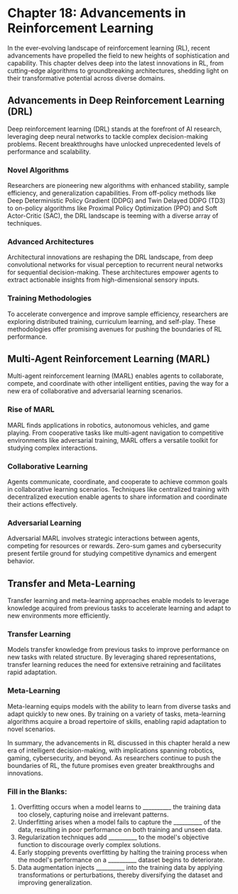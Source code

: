 # Chapter 18: Advancements in Reinforcement Learning

In the ever-evolving landscape of reinforcement learning (RL), recent advancements have propelled the field to new heights of sophistication and capability. This chapter delves deep into the latest innovations in RL, from cutting-edge algorithms to groundbreaking architectures, shedding light on their transformative potential across diverse domains.

## Advancements in Deep Reinforcement Learning (DRL)

Deep reinforcement learning (DRL) stands at the forefront of AI research, leveraging deep neural networks to tackle complex decision-making problems. Recent breakthroughs have unlocked unprecedented levels of performance and scalability.

### Novel Algorithms
Researchers are pioneering new algorithms with enhanced stability, sample efficiency, and generalization capabilities. From off-policy methods like Deep Deterministic Policy Gradient (DDPG) and Twin Delayed DDPG (TD3) to on-policy algorithms like Proximal Policy Optimization (PPO) and Soft Actor-Critic (SAC), the DRL landscape is teeming with a diverse array of techniques.

### Advanced Architectures
Architectural innovations are reshaping the DRL landscape, from deep convolutional networks for visual perception to recurrent neural networks for sequential decision-making. These architectures empower agents to extract actionable insights from high-dimensional sensory inputs.

### Training Methodologies
To accelerate convergence and improve sample efficiency, researchers are exploring distributed training, curriculum learning, and self-play. These methodologies offer promising avenues for pushing the boundaries of RL performance.

## Multi-Agent Reinforcement Learning (MARL)

Multi-agent reinforcement learning (MARL) enables agents to collaborate, compete, and coordinate with other intelligent entities, paving the way for a new era of collaborative and adversarial learning scenarios.

### Rise of MARL
MARL finds applications in robotics, autonomous vehicles, and game playing. From cooperative tasks like multi-agent navigation to competitive environments like adversarial training, MARL offers a versatile toolkit for studying complex interactions.

### Collaborative Learning
Agents communicate, coordinate, and cooperate to achieve common goals in collaborative learning scenarios. Techniques like centralized training with decentralized execution enable agents to share information and coordinate their actions effectively.

### Adversarial Learning
Adversarial MARL involves strategic interactions between agents, competing for resources or rewards. Zero-sum games and cybersecurity present fertile ground for studying competitive dynamics and emergent behavior.

## Transfer and Meta-Learning

Transfer learning and meta-learning approaches enable models to leverage knowledge acquired from previous tasks to accelerate learning and adapt to new environments more efficiently.

### Transfer Learning
Models transfer knowledge from previous tasks to improve performance on new tasks with related structure. By leveraging shared representations, transfer learning reduces the need for extensive retraining and facilitates rapid adaptation.

### Meta-Learning
Meta-learning equips models with the ability to learn from diverse tasks and adapt quickly to new ones. By training on a variety of tasks, meta-learning algorithms acquire a broad repertoire of skills, enabling rapid adaptation to novel scenarios.

In summary, the advancements in RL discussed in this chapter herald a new era of intelligent decision-making, with implications spanning robotics, gaming, cybersecurity, and beyond. As researchers continue to push the boundaries of RL, the future promises even greater breakthroughs and innovations.

### Fill in the Blanks:
1. Overfitting occurs when a model learns to __________ the training data too closely, capturing noise and irrelevant patterns.
2. Underfitting arises when a model fails to capture the __________ of the data, resulting in poor performance on both training and unseen data.
3. Regularization techniques add __________ to the model's objective function to discourage overly complex solutions.
4. Early stopping prevents overfitting by halting the training process when the model's performance on a __________ dataset begins to deteriorate.
5. Data augmentation injects __________ into the training data by applying transformations or perturbations, thereby diversifying the dataset and improving generalization.
